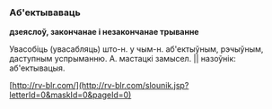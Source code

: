 ### Аб'ектываваць
**дзеяслоў, закончанае і незакончанае трыванне**

Увасобіць (увасабляць) што-н. у чым-н. аб'ектыўным, рэчыўным, даступным успрыманню. А. мастацкі замысел. || назоўнік: аб'ектывацыя.

<a rel="author">[http://rv-blr.com/](http://rv-blr.com/slounik.jsp?letterId=0&maskId=0&pageId=0)</a>
